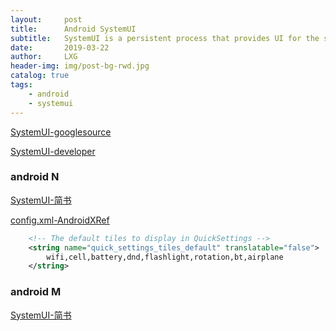 ```yaml
---
layout:     post
title:      Android SystemUI
subtitle:   SystemUI is a persistent process that provides UI for the system but outside of the system_server process.
date:       2019-03-22
author:     LXG
header-img: img/post-bg-rwd.jpg
catalog: true
tags:
    - android
    - systemui
---
```


[SystemUI-googlesource](https://android.googlesource.com/platform/frameworks/base/+/master/packages/SystemUI/README.md)

[SystemUI-developer](https://developer.android.com/training/system-ui)

### android N

[SystemUI-简书](https://www.jianshu.com/p/13409f91646e)

[config.xml-AndroidXRef](http://androidxref.com/7.1.2_r36/xref/frameworks/base/packages/SystemUI/res/values/config.xml)

```xml
    <!-- The default tiles to display in QuickSettings -->
    <string name="quick_settings_tiles_default" translatable="false">
        wifi,cell,battery,dnd,flashlight,rotation,bt,airplane
    </string>
```

### android M

[SystemUI-简书](https://www.jianshu.com/p/0ab1279465fa)



